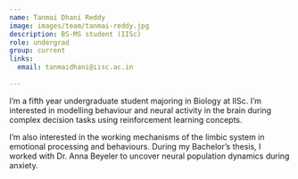 ```yaml
---
name: Tanmai Dhani Reddy
image: images/team/tanmai-reddy.jpg
description: BS-MS student (IISc)
role: undergrad
group: current
links:
  email: tanmaidhani@iisc.ac.in
  
---
```


 I’m a fifth year undergraduate student majoring in Biology at IISc. I’m interested in modelling behaviour and neural activity in the brain during complex decision tasks using reinforcement learning concepts.
 
I’m also interested in the working mechanisms of the limbic system in emotional processing and behaviours. During my Bachelor’s thesis, I worked with Dr. Anna Beyeler to uncover neural population dynamics during anxiety.